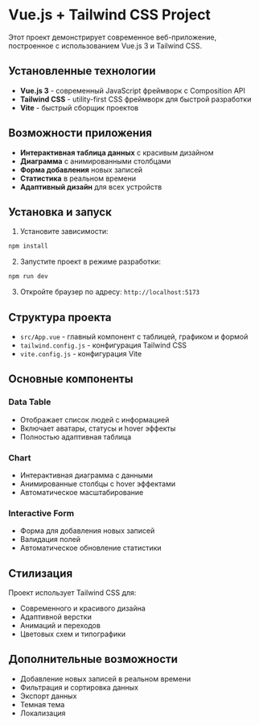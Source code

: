 # Vue.js + Tailwind CSS Project

Этот проект демонстрирует современное веб-приложение, построенное с использованием Vue.js 3 и Tailwind CSS.

## Установленные технологии

- **Vue.js 3** - современный JavaScript фреймворк с Composition API
- **Tailwind CSS** - utility-first CSS фреймворк для быстрой разработки
- **Vite** - быстрый сборщик проектов

## Возможности приложения

- **Интерактивная таблица данных** с красивым дизайном
- **Диаграмма** с анимированными столбцами
- **Форма добавления** новых записей
- **Статистика** в реальном времени
- **Адаптивный дизайн** для всех устройств

## Установка и запуск

1. Установите зависимости:
```bash
npm install
```

2. Запустите проект в режиме разработки:
```bash
npm run dev
```

3. Откройте браузер по адресу: `http://localhost:5173`

## Структура проекта

- `src/App.vue` - главный компонент с таблицей, графиком и формой
- `tailwind.config.js` - конфигурация Tailwind CSS
- `vite.config.js` - конфигурация Vite

## Основные компоненты

### Data Table
- Отображает список людей с информацией
- Включает аватары, статусы и hover эффекты
- Полностью адаптивная таблица

### Chart
- Интерактивная диаграмма с данными
- Анимированные столбцы с hover эффектами
- Автоматическое масштабирование

### Interactive Form
- Форма для добавления новых записей
- Валидация полей
- Автоматическое обновление статистики

## Стилизация

Проект использует Tailwind CSS для:
- Современного и красивого дизайна
- Адаптивной верстки
- Анимаций и переходов
- Цветовых схем и типографики

## Дополнительные возможности

- Добавление новых записей в реальном времени
- Фильтрация и сортировка данных
- Экспорт данных
- Темная тема
- Локализация
